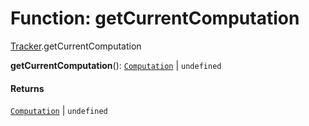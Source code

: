 # Function: getCurrentComputation

[Tracker](/auto-docs/reactive/modules/Tracker.md).getCurrentComputation

**getCurrentComputation**(): [`Computation`](/auto-docs/reactive/classes/Tracker.Computation.md) | `undefined`

#### Returns

[`Computation`](/auto-docs/reactive/classes/Tracker.Computation.md) | `undefined`
